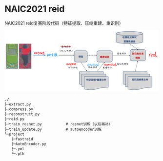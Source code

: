 # NAIC2021 reid
 NAIC2021 reid复赛阶段代码（特征提取、压缩重建、重识别）

![NAIC2021-reid.png](NAIC2021-reid.png)

```
./
├─extract.py	            
├─compress.py            	
├─reconstruct.py			
├─reid.py					
├─train_resnet.py			# resnet训练（以后再补）
├─train_update.py			# autoencoder训练
└─project
   ├─fastreid
   ├─AutoEncoder.py
   ├─.yml
   └─.pth
```
